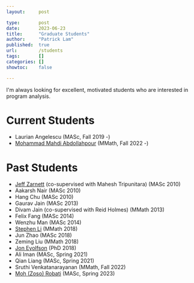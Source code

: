 ```yaml
---
layout:     post

type:       post
date:       2023-06-23
title:      "Graduate Students"
author:     "Patrick Lam"
published:  true
url:        /students
tags:       []
categories: []
showtoc:    false

---
```

I'm always looking for excellent, motivated students who are interested in program analysis.

# Current Students

* Laurian Angelescu (MASc, Fall 2019 -)
* <a href="https://mohammadmahdi.com">Mohammad Mahdi Abdollahpour</a> (MMath, Fall 2022 -)

# Past Students

* <a href="https://uwaterloo.ca/electrical-computer-engineering/about/people/jzarnett">Jeff Zarnett</a> (co-supervised with Mahesh Tripunitara) (MASc 2010)
* Aakarsh Nair (MASc 2010)
* Hang Chu (MASc 2010)
* Gaurav Jain (MASc 2013)
* Divam Jain (co-supervised with Reid Holmes) (MMath 2013)
* Felix Fang (MASc 2014)
* Wenzhu Man (MASc 2014)
* <a href="https://www.stephenli.ca">Stephen Li</a> (MMath 2018)
* Jun Zhao (MASc 2018)
* Zeming Liu (MMath 2018)
* <a href="https://eyolfson.com">Jon Eyolfson</a> (PhD 2018)
* Ali Iman (MASc, Spring 2021)
* Qian Liang (MASc, Spring 2021)
* Sruthi Venkatanarayanan (MMath, Fall 2022)
* <a href="https://mohrobati.github.io">Moh (Zoso) Robati</a> (MASc, Spring 2023)
